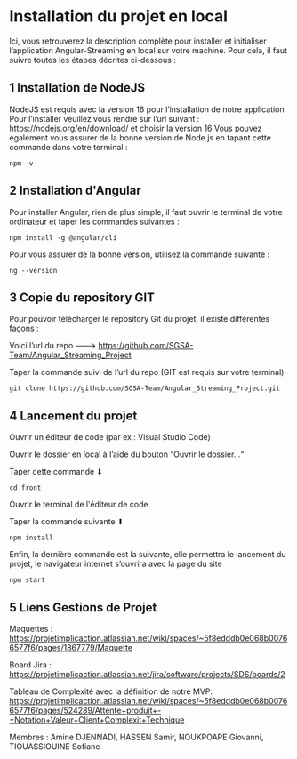 # Installation du projet en local

Ici, vous retrouverez la description complète pour installer et initialiser l’application Angular-Streaming en local sur votre machine. Pour
cela, il faut suivre toutes les étapes décrites ci-dessous :

## 1  Installation de NodeJS


NodeJS est requis avec la version 16 pour l’installation de notre application
Pour l’installer veuillez vous rendre sur l’url suivant : https://nodejs.org/en/download/ et choisir la version 16
Vous pouvez également vous assurer de la bonne version de Node.js en tapant cette commande dans votre terminal :
```
npm -v
```

## 2  Installation d'Angular


Pour installer Angular, rien de plus simple, il faut ouvrir le terminal de votre ordinateur et taper les commandes suivantes :
```
npm install -g @angular/cli
```
Pour vous assurer de la bonne version, utilisez la commande suivante :
```
ng --version
```

## 3  Copie du repository GIT

Pour pouvoir télécharger le repository Git du projet, il existe différentes façons :

Voici l’url du repo ---> https://github.com/SGSA-Team/Angular_Streaming_Project



Taper la commande suivi de l’url du repo (GIT est requis sur votre terminal)
```
git clone https://github.com/SGSA-Team/Angular_Streaming_Project.git
```

## 4  Lancement du projet


Ouvrir un éditeur de code (par ex : Visual Studio Code)

Ouvrir le dossier en local à l’aide du bouton “Ouvrir le dossier…“

Taper cette commande ⬇
```
cd front
```
Ouvrir le terminal de l'éditeur de code

Taper la commande suivante ⬇
```
npm install
```


Enfin, la dernière commande est la suivante, elle permettra le lancement du projet, le navigateur internet s’ouvrira avec la page du site

```
npm start
```





## 5  Liens Gestions de Projet 

Maquettes : 
https://projetimplicaction.atlassian.net/wiki/spaces/~5f8edddb0e068b00766577f6/pages/1867779/Maquette

Board Jira :
https://projetimplicaction.atlassian.net/jira/software/projects/SDS/boards/2

Tableau de Complexité avec la définition de notre MVP:
https://projetimplicaction.atlassian.net/wiki/spaces/~5f8edddb0e068b00766577f6/pages/524289/Attente+produit+-+Notation+Valeur+Client+Complexit+Technique

Membres :
Amine DJENNADI, HASSEN Samir, NOUKPOAPE Giovanni, TIOUASSIOUINE Sofiane


